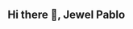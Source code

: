 ## Hi there 👋, Jewel Pablo

<!--
**PabloJewel/PabloJewel** is a ✨ _special_ ✨ repository because its `README.md` (this file) appears on your GitHub profile.

Here are some ideas to get you started:

# 👋 About Me
- 🎓 BSIT Student at Laguna State Polytechnic University
- 🌱 Currently learning Python, Flask, SQL, Flutter, and Dart
- 🎯 Goal: To become a skilled Web and Mobile Application Developer
- 💻 Interested in Software Development, Cloud Computing, and UI/UX Design

# 🛠 Skills
- **Languages:** Python, Dart, SQL
- **Frameworks/Tools:** Flask, Flutter, Git, GitHub
- **Other:** Database Management, Web Development Basics

# 🚀 Current Projects
- 📚 Learning Git and GitHub for version control
- 🛠 Developing practice projects in Python and Flutter
- 📱 Creating small apps as portfolio projects

# 📫 Connect with Me
- Email: juan.cruz@lspu.edu.ph
